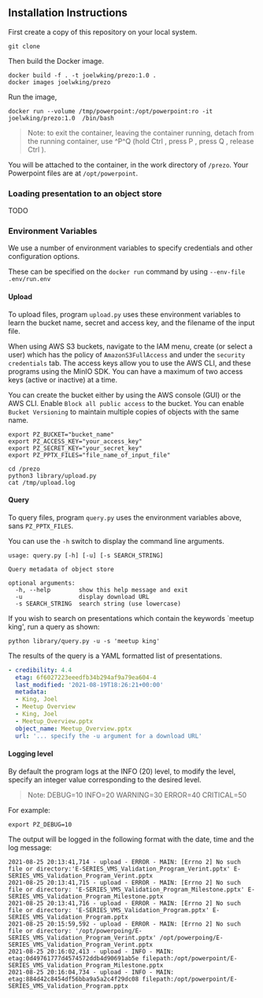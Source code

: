 Installation Instructions
-------------------------

First create a copy of this repository on your local system.

```shell
git clone 
```

Then build the Docker image.

```shell
docker build -f . -t joelwking/prezo:1.0 .
docker images joelwking/prezo
```

Run the image, 

```shell
docker run --volume /tmp/powerpoint:/opt/powerpoint:ro -it joelwking/prezo:1.0  /bin/bash

```
> Note: to exit the container, leaving the container running, detach from the running container, use ^P^Q (hold Ctrl , press P , press Q , release Ctrl ).

You will be attached to the container, in the work directory of `/prezo`. Your Powerpoint files are at `/opt/powerpoint`.

### Loading presentation to an object store

TODO

### Environment Variables

We use a number of environment variables to specify credentials and other configuration options.

These can be specified on the  `docker run` command by using `--env-file .env/run.env`

#### Upload

To upload files, program `upload.py` uses these environment variables to learn the bucket name, secret and access key, and the filename of the input file.

When using AWS S3 buckets, navigate to the IAM menu, create (or select a user) which has the policy of `AmazonS3FullAccess` and under the `security credentials` tab. The access keys allow you to use the AWS CLI, and these programs using the MinIO SDK. You can have a maximum of two access keys (active or inactive) at a time.

You can create the bucket either by using the AWS console (GUI) or the AWS CLI. Enable `Block all public access` to the bucket. You can enable `Bucket Versioning` to maintain multiple copies of objects with the same name.

```shell
export PZ_BUCKET="bucket_name"
export PZ_ACCESS_KEY="your_access_key"
export PZ_SECRET_KEY="your_secret_key"
export PZ_PPTX_FILES="file_name_of_input_file"
```

```shell
cd /prezo
python3 library/upload.py
cat /tmp/upload.log
```

#### Query

To query files, program `query.py` uses the environment variables above, sans `PZ_PPTX_FILES`.

You can use the `-h` switch to display the command line arguments.
```
usage: query.py [-h] [-u] [-s SEARCH_STRING]

Query metadata of object store

optional arguments:
  -h, --help        show this help message and exit
  -u                display download URL
  -s SEARCH_STRING  search string (use lowercase)
```

If you wish to search on presentations which contain the keywords `meetup king', run a query as shown:

```shell
python library/query.py -u -s 'meetup king'
```
The results of the query is a YAML formatted list of presentations.

```yaml
- credibility: 4.4
  etag: 6f6027223eeedfb34b294af9a79ea604-4
  last_modified: '2021-08-19T18:26:21+00:00'
  metadata:
  - King, Joel
  - Meetup Overview
  - King, Joel
  - Meetup_Overview.pptx
  object_name: Meetup_Overview.pptx
  url: '... specify the -u argument for a download URL'
```

#### Logging level

By default the program logs at the INFO (20) level, to modify the level, specify an integer value corresponding to the desired level.

>Note: DEBUG=10 INFO=20 WARNING=30 ERROR=40 CRITICAL=50

For example:
```shell
export PZ_DEBUG=10
```
The output will be logged in the following format with the date, time and the log message:

```log
2021-08-25 20:13:41,714 - upload - ERROR - MAIN: [Errno 2] No such file or directory:'E-SERIES_VMS_Validation_Program_Verint.pptx' E-SERIES_VMS_Validation_Program_Verint.pptx
2021-08-25 20:13:41,715 - upload - ERROR - MAIN: [Errno 2] No such file or directory: 'E-SERIES_VMS_Validation_Program_Milestone.pptx' E-SERIES_VMS_Validation_Program_Milestone.pptx
2021-08-25 20:13:41,716 - upload - ERROR - MAIN: [Errno 2] No such file or directory: 'E-SERIES_VMS_Validation_Program.pptx' E-SERIES_VMS_Validation_Program.pptx
2021-08-25 20:15:59,592 - upload - ERROR - MAIN: [Errno 2] No such file or directory: '/opt/powerpoing/E-SERIES_VMS_Validation_Program_Verint.pptx' /opt/powerpoing/E-SERIES_VMS_Validation_Program_Verint.pptx
2021-08-25 20:16:02,413 - upload - INFO - MAIN: etag:0d49761777d4574572ddb4d90691ab5e filepath:/opt/powerpoint/E-SERIES_VMS_Validation_Program_Milestone.pptx
2021-08-25 20:16:04,734 - upload - INFO - MAIN: etag:884d42c8454df56bba9a5a2c4f29dc08 filepath:/opt/powerpoint/E-SERIES_VMS_Validation_Program.pptx

```